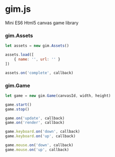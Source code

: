 # gim.js
Mini ES6 Html5 canvas game library

### gim.Assets

```javascript
let assets = new gim.Assets()
```

```javascript
assets.load([
    { name: '', url: '' }
])
```

```javascript
assets.on('complete', callback)
```

### gim.Game

```javascript
let game = new gim.Game(canvasId, width, height)
```

```javascript
game.start()
game.stop()
```

```javascript
game.on('update', callback)
game.on('render', callback)
```

```javascript
game.keyboard.on('down', callback)
game.keyboard.on('up', callback)
```

```javascript
game.mouse.on('down', callback)
game.mouse.on('up', callback)
```
